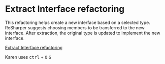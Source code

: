 ﻿# Extract Interface refactoring

This refactoring helps create a new interface based on a selected type. ReSharper suggests choosing members to be transferred to the new interface. After extraction, the original type is updated to implement the new interface.

[Extract Interface refactoring](https://www.jetbrains.com/help/resharper/Refactorings__Extract_Interface.html)


Karen uses <kbd>ctrl</kbd> + <kbd>O</kbd> <kbd>G</kbd>

